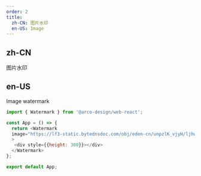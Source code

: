 ```yaml
---
order: 2
title:
  zh-CN: 图片水印
  en-US: Image
---
```


## zh-CN

图片水印

## en-US

Image watermark

```js
import { Watermark } from '@arco-design/web-react';

const App = () => {
  return <Watermark
  image="https://lf3-static.bytednsdoc.com/obj/eden-cn/unpzlK_vjyH/ljhwZthlaukjlkulzlp/site/arco.png"
  >
   <div style={{height: 300}}></div>
  </Watermark>
};

export default App;
```
